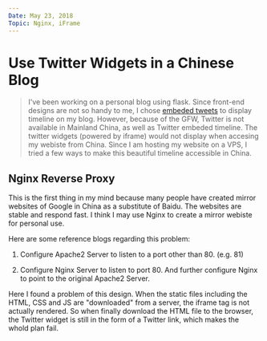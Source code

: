 ```yaml
---
Date: May 23, 2018
Topic: Nginx, iFrame
---
```




# Use Twitter Widgets in a Chinese Blog

> I've been working on a personal blog using flask. Since front-end designs are not so handy to me, I chose [embeded tweets](https://developer.twitter.com/en/docs/twitter-for-websites/overview) to display timeline on my blog. However, because of the GFW, Twitter is not available in Mainland China, as well as Twitter embeded timeline. The twitter widgets (powered by iframe) would not display when accesing my webiste from China. Since I am hosting my website on a VPS, I tried a few ways to make this beautiful timeline accessible in China.

## Nginx Reverse Proxy

This is the first thing in my mind because many people have created mirror websites of Google in China as a substitute of Baidu. The websites are stable and respond fast. I think I may use Nginx to create a mirror webiste for personal use.

Here are some reference blogs regarding this problem:

1. Configure Apache2 Server to listen to a port other than 80. (e.g. 81)

2. Configure Nginx Server to listen to port 80. And further configure Nginx to point to the original Apache2 Server.

Here I found a problem of this design. When the static files including the HTML, CSS and JS are "downloaded" from a server, the iframe tag is not actually rendered. So when finally download the HTML file to the browser, the Twitter widget is still in the form of a Twitter link, which makes the whold plan fail.
